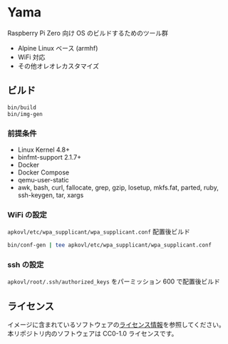 # Yama

Raspberry Pi Zero 向け OS のビルドするためのツール群

- Alpine Linux ベース (armhf)
- WiFi 対応
- その他オレオレカスタマイズ

## ビルド

```sh
bin/build
bin/img-gen
```

### 前提条件

- Linux Kernel 4.8+
- binfmt-support 2.1.7+
- Docker
- Docker Compose
- qemu-user-static
- awk, bash, curl, fallocate, grep, gzip, losetup, mkfs.fat, parted, ruby, ssh-keygen, tar, xargs

### WiFi の設定

`apkovl/etc/wpa_supplicant/wpa_supplicant.conf` 配置後ビルド

```sh
bin/conf-gen | tee apkovl/etc/wpa_supplicant/wpa_supplicant.conf
```

### ssh の設定

`apkovl/root/.ssh/authorized_keys` をパーミッション 600 で配置後ビルド

## ライセンス

イメージに含まれているソフトウェアの[ライセンス情報](https://pkgs.alpinelinux.org/packages)を参照してください。
本リポジトリ内のソフトウェアは CC0-1.0 ライセンスです。
